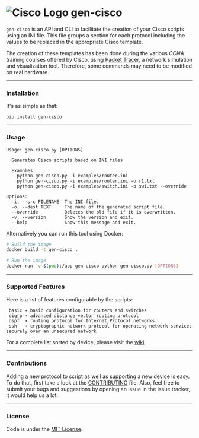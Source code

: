 # ![Cisco Logo](assets/cisco.png "Cisco logo") gen-cisco

`gen-cisco` is an API and CLI to facilitate the creation of your Cisco scripts
using an INI file. This file groups a section for each protocol including the
values to be replaced in the appropriate Cisco template.

The creation of these templates has been done during the various _CCNA_ training
courses offered by Cisco, using [Packet
Tracer](https://www.netacad.com/courses/packet-tracer-download/), a network
simulation and visualization tool. Therefore, some commands may need to be
modified on real hardware.

---

### Installation

It's as simple as that:

```
pip install gen-cisco
```

---

### Usage

```
Usage: gen-cisco.py [OPTIONS]

  Generates Cisco scripts based on INI files

  Examples:
    python gen-cisco.py -i examples/router.ini
    python gen-cisco.py -i examples/router.ini -o r1.txt
    python gen-cisco.py -i examples/switch.ini -o sw1.txt --override

Options:
  -i, --src FILENAME  The INI file.
  -o, --dest TEXT     The name of the generated script file.
  --override          Deletes the old file if it is overwritten.
  -v, --version       Show the version and exit.
  --help              Show this message and exit.
```

Alternatively you can run this tool using Docker:

```bash
# Build the image
docker build -t gen-cisco .

# Run the image
docker run -v $(pwd):/app gen-cisco python gen-cisco.py [OPTIONS]
```

---

### Supported Features

Here is a list of features configurable by the scripts:

```
 basic ➔ basic configuration for routers and switches
 eigrp ➔ advanced distance-vector routing protocol
 ospf  ➔ routing protocol for Internet Protocol networks
 ssh   ➔ cryptographic network protocol for operating network services securely over an unsecured network
```

For a complete list sorted by device, please visit the [wiki](https://github.com/rememberYou/gen-cisco/wiki/Supported-Features).

---

### Contributions

Adding a new protocol to script as well as supporting a new device is easy. To
do that, first take a look at the [CONTRIBUTING](https://github.com/rememberYou/gen-cisco/blob/master/CONTRIBUTING.md)
file. Also, feel free to submit your bugs and suggestions by opening an issue in
the issue tracker, it would help us a lot.

---

### License

Code is under the [MIT License](https://github.com/rememberYou/gen-cisco/blob/master/LICENSE).
